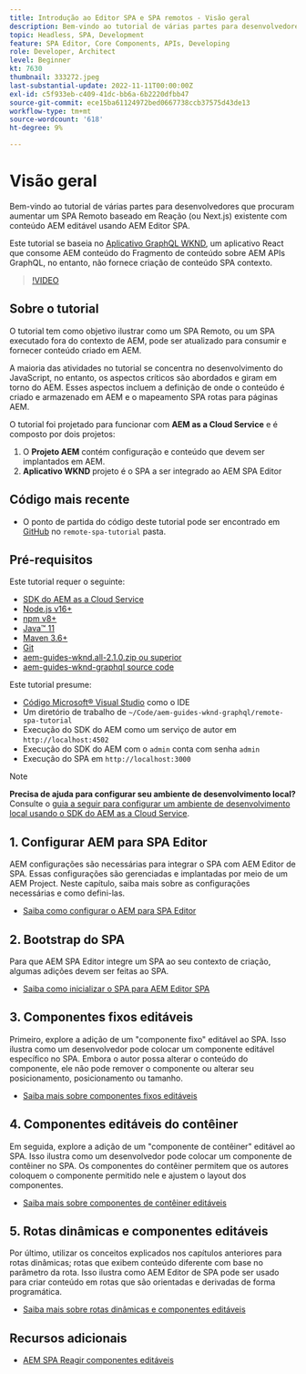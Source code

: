 ```yaml
---
title: Introdução ao Editor SPA e SPA remotos - Visão geral
description: Bem-vindo ao tutorial de várias partes para desenvolvedores que procuram aumentar um SPA Remoto existente com conteúdo AEM editável usando AEM Editor SPA.
topic: Headless, SPA, Development
feature: SPA Editor, Core Components, APIs, Developing
role: Developer, Architect
level: Beginner
kt: 7630
thumbnail: 333272.jpeg
last-substantial-update: 2022-11-11T00:00:00Z
exl-id: c5f933eb-c409-41dc-bb6a-6b2220dfbb47
source-git-commit: ece15ba61124972bed0667738ccb37575d43de13
workflow-type: tm+mt
source-wordcount: '618'
ht-degree: 9%

---
```


# Visão geral

Bem-vindo ao tutorial de várias partes para desenvolvedores que procuram aumentar um SPA Remoto baseado em Reação (ou Next.js) existente com conteúdo AEM editável usando AEM Editor SPA.

Este tutorial se baseia no [Aplicativo GraphQL WKND](https://experienceleague.adobe.com/docs/experience-manager-learn/getting-started-with-aem-headless/graphql/overview.html?lang=pt-BR), um aplicativo React que consome AEM conteúdo do Fragmento de conteúdo sobre AEM APIs GraphQL, no entanto, não fornece criação de conteúdo SPA contexto.

>[!VIDEO](https://video.tv.adobe.com/v/333272/?quality=12&learn=on)

## Sobre o tutorial

O tutorial tem como objetivo ilustrar como um SPA Remoto, ou um SPA executado fora do contexto de AEM, pode ser atualizado para consumir e fornecer conteúdo criado em AEM.

A maioria das atividades no tutorial se concentra no desenvolvimento do JavaScript, no entanto, os aspectos críticos são abordados e giram em torno do AEM. Esses aspectos incluem a definição de onde o conteúdo é criado e armazenado em AEM e o mapeamento SPA rotas para páginas AEM.

O tutorial foi projetado para funcionar com **AEM as a Cloud Service** e é composto por dois projetos:

1. O __Projeto AEM__ contém configuração e conteúdo que devem ser implantados em AEM.
1. __Aplicativo WKND__ projeto é o SPA a ser integrado ao AEM SPA Editor

## Código mais recente

+ O ponto de partida do código deste tutorial pode ser encontrado em [GitHub](https://github.com/adobe/aem-guides-wknd-graphql/tree/main/remote-spa) no `remote-spa-tutorial` pasta.

## Pré-requisitos

Este tutorial requer o seguinte:

+ [SDK do AEM as a Cloud Service](https://experienceleague.adobe.com/docs/experience-manager-learn/cloud-service/local-development-environment-set-up/aem-runtime.html?lang=en)
+ [Node.js v16+](https://nodejs.org/en/)
+ [npm v8+](https://www.npmjs.com/)
+ [Java™ 11](https://downloads.experiencecloud.adobe.com/content/software-distribution/en/general.html)
+ [Maven 3.6+](https://maven.apache.org/)
+ [Git](https://git-scm.com/downloads)
+ [aem-guides-wknd.all-2.1.0.zip ou superior](https://github.com/adobe/aem-guides-wknd/releases)
+ [aem-guides-wknd-graphql source code](https://github.com/adobe/aem-guides-wknd-graphql/tree/main)

Este tutorial presume:

+ [Código Microsoft® Visual Studio](https://visualstudio.microsoft.com/) como o IDE
+ Um diretório de trabalho de `~/Code/aem-guides-wknd-graphql/remote-spa-tutorial`
+ Execução do SDK do AEM como um serviço de autor em `http://localhost:4502`
+ Execução do SDK do AEM com o `admin` conta com senha `admin`
+ Execução do SPA em `http://localhost:3000`

>[!NOTE]
>
> **Precisa de ajuda para configurar seu ambiente de desenvolvimento local?** Consulte o [guia a seguir para configurar um ambiente de desenvolvimento local usando o SDK do AEM as a Cloud Service](https://experienceleague.adobe.com/docs/experience-manager-learn/cloud-service/local-development-environment-set-up/overview.html?lang=pt-BR).

## 1. Configurar AEM para SPA Editor

AEM configurações são necessárias para integrar o SPA com AEM Editor de SPA. Essas configurações são gerenciadas e implantadas por meio de um AEM Project. Neste capítulo, saiba mais sobre as configurações necessárias e como defini-las.

+ [Saiba como configurar o AEM para SPA Editor](./aem-configure.md)

## 2. Bootstrap do SPA

Para que AEM SPA Editor integre um SPA ao seu contexto de criação, algumas adições devem ser feitas ao SPA.

+ [Saiba como inicializar o SPA para AEM Editor SPA](./spa-bootstrap.md)

## 3. Componentes fixos editáveis

Primeiro, explore a adição de um &quot;componente fixo&quot; editável ao SPA. Isso ilustra como um desenvolvedor pode colocar um componente editável específico no SPA. Embora o autor possa alterar o conteúdo do componente, ele não pode remover o componente ou alterar seu posicionamento, posicionamento ou tamanho.

+ [Saiba mais sobre componentes fixos editáveis](./spa-fixed-component.md)

## 4. Componentes editáveis do contêiner

Em seguida, explore a adição de um &quot;componente de contêiner&quot; editável ao SPA. Isso ilustra como um desenvolvedor pode colocar um componente de contêiner no SPA. Os componentes do contêiner permitem que os autores coloquem o componente permitido nele e ajustem o layout dos componentes.

+ [Saiba mais sobre componentes de contêiner editáveis](./spa-container-component.md)

## 5. Rotas dinâmicas e componentes editáveis

Por último, utilizar os conceitos explicados nos capítulos anteriores para rotas dinâmicas; rotas que exibem conteúdo diferente com base no parâmetro da rota. Isso ilustra como AEM Editor de SPA pode ser usado para criar conteúdo em rotas que são orientadas e derivadas de forma programática.

+ [Saiba mais sobre rotas dinâmicas e componentes editáveis](./spa-dynamic-routes.md)

## Recursos adicionais

+ [AEM SPA Reagir componentes editáveis](https://www.npmjs.com/package/@adobe/aem-react-editable-components)